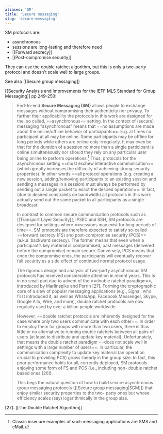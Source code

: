 ```yaml
---
aliases: 'SM'
title: 'Secure messaging'
slug: 'secure-messaging'
---
```


SM protocols are:
- asynchronous
- sessions are long-lasting and therefore need
- [[Forward secrecy]]
- [[Post-compromise security]]

They can use the double ratchet algorithm, but this is only a two-party protocol and doesn't scale well to large groups.

See also [[Secure group messaging]]

[[Security Analysis and Improvements for the IETF MLS Standard for Group Messaging]] pp.249-250:
>End-to-end **Secure Messaging (SM)** allows people to exchange messages without compromising their authenticity nor privacy. To further their applicability the protocols in this work are designed for the, so called, ==asynchronous== setting. In the context of (secure) messaging “asynchronous” means that ==no assumptions are made about the online/offline behavior of participants==. E.g. at times no participant at all may be online. Some participants may be offline for long periods while others are online only irregularly. It may even be that for the duration of a session no more than a single participant is online simultaneously nor should they rely on any particular user being online to perform operations.[^1] Thus, protocols for the asynchronous setting ==must eschew interactive communication== (which greatly increases the difficulty of achieving strong security properties). In other words ==all protocol operations (e.g. creating a new session, adding/removing participants to an existing session and sending a messages in a session) must always be performed by sending out a single packet to enact the desired operation==. In fact, (due to desired constraints on bandwidth) all protocols in this work actually send out the same packet to all participants as a single broadcast. 
>
>In contrast to common secure communication protocols such as [[Transport Layer Security]], IPSEC and SSH, SM protocols are designed for settings where ==sessions may exist for long periods of time==. SM protocols are therefore expected to satisfy so-called ==forward secrecy (FS) and post-compromise security (PCS)== (a.k.a. backward secrecy). The former means that even when a participant’s key material is compromised, past messages (delivered before the compromise) remain secure. Conversely, PCS means that once the compromise ends, the participants will eventually recover full security as a side effect of continued normal protocol usage. 
>
>The rigorous design and analysis of two-party asynchronous SM protocols has received considerable attention in recent years. This is in no small part due to advent of the ==double ratchet paradigm==, introduced by Marlinspike and Perrin \[27]. Forming the cryptographic core of a slew of popular messaging applications (e.g., Signal, who first introduced it, as well as WhatsApp, Facebook Messenger, Skype, Google Allo, Wire, and more), double ratchet protocols are now regularly used by over a billion people worldwide.
>
>However, ==double ratchet protocols are inherently designed for the case where only two users communicate with each other==. In order to employ them for groups with more than two users, there is thus little or no alternative to running double ratchets between all pairs of users (at least to distribute and update key material). Unfortunately, that means the double ratchet paradigm ==does not scale well in settings with a large number of users==. In particular, the communication complexity to update key material (an operation crucial to providing PCS) grows linearly in the group size. In fact, this poor performance holds for all, currently deployed, SM protocols enjoying some form of FS and PCS (i.e., including non- double ratchet based ones \[20]). 
>
>This begs the natural question of how to build secure asynchronous group messaging protocols ([[Secure group messaging|SGM]]) that enjoy similar security properties to the two- party ones but whose efficiency scales (say) logarithmically in the group size.

[^1]: Classic insecure examples of such messaging applications are SMS and eMail.

\[27]: [[The Double Ratchet Algorithm]]